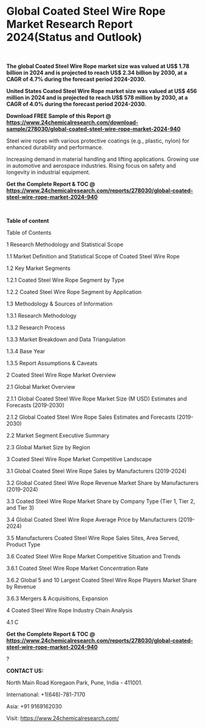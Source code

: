 <h1>Global Coated Steel Wire Rope Market Research Report 2024(Status and Outlook)</h1><br/><p><strong>The global Coated Steel Wire Rope market size was valued at US$ 1.78 billion in 2024 and is projected to reach US$ 2.34 billion by 2030, at a <strong>CAGR</strong> of 4.7% during the forecast period 2024-2030.</strong></p>
 
 
 
 <p><strong>United States Coated Steel Wire Rope market size was valued at US$ 456 million in 2024 and is projected to reach US$ 578 million by 2030, at a <strong>CAGR</strong> of 4.0% during the forecast period 2024-2030.</strong></p>
 
 
 
 <div><b>Download FREE Sample of this Report @ <a href="https://www.24chemicalresearch.com/download-sample/278030/global-coated-steel-wire-rope-market-2024-940">https://www.24chemicalresearch.com/download-sample/278030/global-coated-steel-wire-rope-market-2024-940</a></b></div>
 
 
 
 <p>Steel wire ropes with various protective coatings (e.g., plastic, nylon) for enhanced durability and performance.</p>
 
 
 
 <p>Increasing demand in material handling and lifting applications. Growing use in automotive and aerospace industries. Rising focus on safety and longevity in industrial equipment.</p>
 
 
 
 <div><b>Get the Complete Report & TOC @ <a href="https://www.24chemicalresearch.com/reports/278030/global-coated-steel-wire-rope-market-2024-940">https://www.24chemicalresearch.com/reports/278030/global-coated-steel-wire-rope-market-2024-940</a></b></div>
 
 
 
 <p><br />
 
 <b>Table of content</b></p>
 
 
 
 <p>Table of Contents<br />
 
 1 Research Methodology and Statistical Scope<br />
 
 1.1 Market Definition and Statistical Scope of Coated Steel Wire Rope<br />
 
 1.2 Key Market Segments<br />
 
 1.2.1 Coated Steel Wire Rope Segment by Type<br />
 
 1.2.2 Coated Steel Wire Rope Segment by Application<br />
 
 1.3 Methodology & Sources of Information<br />
 
 1.3.1 Research Methodology<br />
 
 1.3.2 Research Process<br />
 
 1.3.3 Market Breakdown and Data Triangulation<br />
 
 1.3.4 Base Year<br />
 
 1.3.5 Report Assumptions & Caveats<br />
 
 2 Coated Steel Wire Rope Market Overview<br />
 
 2.1 Global Market Overview<br />
 
 2.1.1 Global Coated Steel Wire Rope Market Size (M USD) Estimates and Forecasts (2019-2030)<br />
 
 2.1.2 Global Coated Steel Wire Rope Sales Estimates and Forecasts (2019-2030)<br />
 
 2.2 Market Segment Executive Summary<br />
 
 2.3 Global Market Size by Region<br />
 
 3 Coated Steel Wire Rope Market Competitive Landscape<br />
 
 3.1 Global Coated Steel Wire Rope Sales by Manufacturers (2019-2024)<br />
 
 3.2 Global Coated Steel Wire Rope Revenue Market Share by Manufacturers (2019-2024)<br />
 
 3.3 Coated Steel Wire Rope Market Share by Company Type (Tier 1, Tier 2, and Tier 3)<br />
 
 3.4 Global Coated Steel Wire Rope Average Price by Manufacturers (2019-2024)<br />
 
 3.5 Manufacturers Coated Steel Wire Rope Sales Sites, Area Served, Product Type<br />
 
 3.6 Coated Steel Wire Rope Market Competitive Situation and Trends<br />
 
 3.6.1 Coated Steel Wire Rope Market Concentration Rate<br />
 
 3.6.2 Global 5 and 10 Largest Coated Steel Wire Rope Players Market Share by Revenue<br />
 
 3.6.3 Mergers & Acquisitions, Expansion<br />
 
 4 Coated Steel Wire Rope Industry Chain Analysis<br />
 
 4.1 C</p>
 
 
 
 <div><b>Get the Complete Report & TOC @ <a href="https://www.24chemicalresearch.com/reports/278030/global-coated-steel-wire-rope-market-2024-940">https://www.24chemicalresearch.com/reports/278030/global-coated-steel-wire-rope-market-2024-940</a></b></div>
 
 
 
 <p>? </p>
 
 
 
 <p><b>CONTACT US:</b><br />
 
 North Main Road Koregaon Park, Pune, India - 411001.<br />
 
 International: +1(646)-781-7170<br />
 
 Asia: +91 9169162030<br />
 
 Visit: <a href="https://www.24chemicalresearch.com/">https://www.24chemicalresearch.com/</a></p>